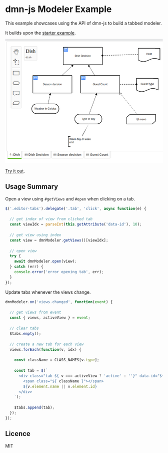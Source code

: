# dmn-js Modeler Example

This example showcases using the API of dmn-js to build a tabbed modeler.

It builds upon the [starter example](https://github.com/bpmn-io/dmn-js-examples/tree/master/starter).

[![modeler example screenshot](./modeler.png)](https://cdn.staticaly.com/dmn-io/dmn-js-examples/master/modeler/modeler.html)

[Try it out](https://cdn.staticaly.com/gh/bpmn-io/dmn-js-examples/master/modeler/modeler.html).


## Usage Summary

Open a view using `#getViews` and `#open` when clicking on a tab.

```javascript
$('.editor-tabs').delegate('.tab', 'click', async function(e) {

  // get index of view from clicked tab
  const viewIdx = parseInt(this.getAttribute('data-id'), 10);

  // get view using index
  const view = dmnModeler.getViews()[viewIdx];

  // open view
  try {
    await dmnModeler.open(view);
  } catch (err) {
    console.error('error opening tab', err);
  }
});
```

Update tabs whenever the views change.

```javascript
dmnModeler.on('views.changed', function(event) {

  // get views from event
  const { views, activeView } = event;

  // clear tabs
  $tabs.empty();

  // create a new tab for each view
  views.forEach(function(v, idx) {

    const className = CLASS_NAMES[v.type];

    const tab = $(`
      <div class="tab ${ v === activeView ? 'active' : ''}" data-id="${idx}">
        <span class="${ className }"></span>
        ${v.element.name || v.element.id}
      </div>
    `);

    $tabs.append(tab);
  });
});
```

## Licence

MIT

